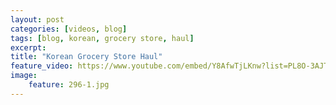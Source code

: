 ```yaml
---
layout: post
categories: [videos, blog]
tags: [blog, korean, grocery store, haul]
excerpt: 
title: "Korean Grocery Store Haul"
feature_video: https://www.youtube.com/embed/Y8AfwTjLKnw?list=PL8O-3AJTRuJt9s9XQa4iEREEeOlt2ZfNI
image:
    feature: 296-1.jpg
---
```


